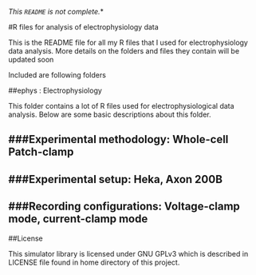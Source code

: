 *This ```README``` is not complete.**

#R files for analysis of electrophysiology data

This is the README file for all my R files that I used for electrophysiology data analysis.
More details on the folders and files they contain will be updated soon

Included are following folders

##ephys : Electrophysiology

This folder contains a lot of R files used for electrophysiological data analysis. Below are some basic descriptions about this folder.

###Experimental methodology: Whole-cell Patch-clamp
------------------------

###Experimental setup: Heka, Axon 200B 					
------------------

###Recording configurations: Voltage-clamp mode, current-clamp mode
------------------------

##License

This simulator library is licensed under GNU GPLv3 which is described in LICENSE file found in home directory of this project.